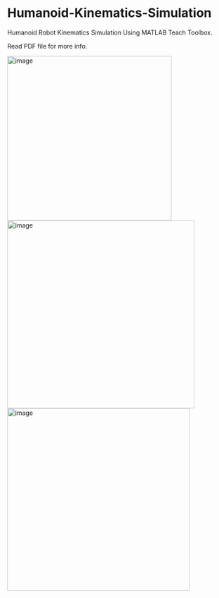 # Humanoid-Kinematics-Simulation
Humanoid Robot Kinematics Simulation Using MATLAB Teach Toolbox.

Read PDF file for more info.

<img width="374" alt="image" src="https://user-images.githubusercontent.com/39452919/179138240-fe94bf3b-676c-40a7-bbd3-3a19dd323d20.png">

<img width="426" alt="image" src="https://user-images.githubusercontent.com/39452919/179138103-b159a013-7abe-49db-9a34-3b3f97902c94.png">

<img width="415" alt="image" src="https://user-images.githubusercontent.com/39452919/179138160-4621cb46-8e32-4f88-bfd6-5b6e32f0bf92.png">

